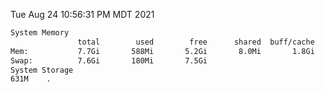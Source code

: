 Tue Aug 24 10:56:31 PM MDT 2021
```bash
System Memory
               total        used        free      shared  buff/cache   available
Mem:           7.7Gi       588Mi       5.2Gi       8.0Mi       1.8Gi       6.8Gi
Swap:          7.6Gi       180Mi       7.5Gi
System Storage
631M	.
```
```bash
